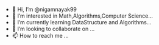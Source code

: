 - 👋 Hi, I’m @nigamnayak99
- 👀 I’m interested in Math,Algorithms,Computer Science...
- 🌱 I’m currently learning DataStructure and Algorithms...
- 💞️ I’m looking to collaborate on ...
- 📫 How to reach me ...

<!---
nigamnayak99/nigamnayak99 is a ✨ special ✨ repository because its `README.md` (this file) appears on your GitHub profile.
You can click the Preview link to take a look at your changes.
--->
